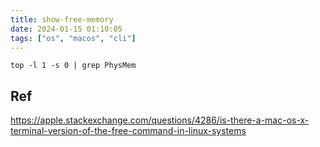 ```yaml
---
title: show-free-memory
date: 2024-01-15 01:10:05
tags: ["os", "macos", "cli"]
---
```

```
top -l 1 -s 0 | grep PhysMem
```

## Ref

https://apple.stackexchange.com/questions/4286/is-there-a-mac-os-x-terminal-version-of-the-free-command-in-linux-systems


